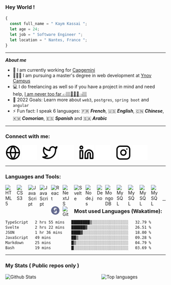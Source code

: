### Hey World !

```javascript
{
  const full_name = " Kaym Kassai ";
  let age = 24;
  let job = " Software Engineer ";
  let location = " Nantes, France ";
}
```

---

**_About me_**

- 💼 I am currently working for [Capgemini][capgemini]
- 👨🏽‍🎓 I am pursuing a master's degree in web development at [Ynov Campus][ynov]
- 💻 I do freelancing as well so if you have a project in mind and need help, [I am never too far 👉🏽🧑🏾‍🦱👈🏽][website]
- 🥅 2022 Goals: Learn more about `web3`, `postgres`, `spring boot` and `angular`
- ⚡ Fun fact: I speak 6 languages:
  🇫🇷 **_French_**, 🇺🇸 **_English_**, 🇨🇳 **_Chinese_**, 🇰🇲 **_Comorian_**, 🇪🇸 **_Spanish_** and 🇸🇦 **_Arabic_**

---

### Connect with me:

[![website](./img/globe-light.svg)](https://kaymkassai.com/#gh-light-mode-only)
[![website](./img/globe-dark.svg)](https://kaymkassai.com/#gh-dark-mode-only)
&nbsp;&nbsp;
[![website](./img/twitter-light.svg)](https://twitter.com/kassai_kaym#gh-light-mode-only)
[![website](./img/twitter-dark.svg)](https://twitter.com/kassai_kaym#gh-dark-mode-only)
&nbsp;&nbsp;
[![website](./img/linkedin-light.svg)](https://www.linkedin.com/in/kaym-kassai/#gh-light-mode-only)
[![website](./img/linkedin-dark.svg)](https://www.linkedin.com/in/kaym-kassai/#gh-dark-mode-only)
&nbsp;&nbsp;
[![website](./img/instagram-light.svg)](https://www.instagram.com/kaym.js/#gh-light-mode-only)
[![website](./img/instagram-dark.svg)](https://www.instagram.com/kaym.js/#gh-dark-mode-only)

---

### Languages and Tools:

<img align="left" alt="HTML5" width="26px" src="https://cdn.jsdelivr.net/gh/devicons/devicon/icons/html5/html5-original.svg" style="padding-right:10px;" />
<img align="left" alt="CSS3" width="26px" src="https://cdn.jsdelivr.net/gh/devicons/devicon/icons/css3/css3-original.svg" style="padding-right:10px;" />
<img align="left" alt="JavaScript" width="26px" src="https://cdn.jsdelivr.net/gh/devicons/devicon/icons/javascript/javascript-original.svg" style="padding-right:10px;" />
<img align="left" alt="JavaScript" width="26px" src="https://cdn.jsdelivr.net/gh/devicons/devicon/icons/typescript/typescript-plain.svg" style="padding-right:10px;" />
<img align="left" alt="React" width="26px" src="https://cdn.jsdelivr.net/gh/devicons/devicon/icons/react/react-original.svg" style="padding-right:10px;" />
<img align="left" alt="NextJS" width="26px" src="https://cdn.jsdelivr.net/gh/devicons/devicon/icons/nextjs/nextjs-original.svg" style="padding-right:10px;" />
<img align="left" alt="Svelte" width="26px" src="https://cdn.jsdelivr.net/gh/devicons/devicon/icons/svelte/svelte-original.svg" style="padding-right:10px;" />
<img align="left" alt="Node.js" width="26px" src="https://cdn.jsdelivr.net/gh/devicons/devicon/icons/nodejs/nodejs-original.svg" style="padding-right:10px;" />
<img align="left" alt="Deno" width="26px" src="https://cdn.jsdelivr.net/gh/devicons/devicon/icons/angularjs/angularjs-original.svg" />
<img align="left" alt="MongoDB" width="26px" src="https://cdn.jsdelivr.net/gh/devicons/devicon/icons/mongodb/mongodb-original.svg" style="padding-right:10px;" />
<img align="left" alt="MySQL" width="26px" src="https://cdn.jsdelivr.net/gh/devicons/devicon/icons/postgresql/postgresql-original.svg" style="padding-right:10px;" />
<img align="left" alt="MySQL" width="26px" src="https://cdn.jsdelivr.net/gh/devicons/devicon/icons/nestjs/nestjs-plain.svg" style="padding-right:10px;" />
<img align="left" alt="MySQL" width="26px" src="https://cdn.jsdelivr.net/gh/devicons/devicon/icons/docker/docker-original.svg" style="padding-right:10px;" />
<img align="left" alt="MySQL" width="26px" src="https://cdn.jsdelivr.net/gh/devicons/devicon/icons/kubernetes/kubernetes-plain.svg" style="padding-right:10px;" />
<img align="left" alt="MySQL" width="26px" src="./img/solidity.png" style="padding-right:10px;" />
<img align="left" alt="Git" width="26px" src="https://cdn.jsdelivr.net/gh/devicons/devicon/icons/git/git-original.svg" style="padding-right:10px;" />

<br />
<br />

---

### Most used Languages (Wakatime):

<!--START_SECTION:waka-->

```text
TypeScript   2 hrs 55 mins   ████████▒░░░░░░░░░░░░░░░░   32.79 %
Svelte       2 hrs 22 mins   ██████▓░░░░░░░░░░░░░░░░░░   26.51 %
JSON         1 hr 36 mins    ████▓░░░░░░░░░░░░░░░░░░░░   18.00 %
JavaScript   49 mins         ██▒░░░░░░░░░░░░░░░░░░░░░░   09.28 %
Markdown     25 mins         █▒░░░░░░░░░░░░░░░░░░░░░░░   04.79 %
Bash         19 mins         █░░░░░░░░░░░░░░░░░░░░░░░░   03.69 %
```

<!--END_SECTION:waka-->

---

### My Stats ( Public repos only )

<img align="right" width="40%" alt="Top languages" src="https://github-readme-stats-1-psi.vercel.app/api/top-langs/?username=TheYMK&theme=onedark&count_private=true&layout=compact&langs_count=8" />
<img align="left" width="50%" alt="Github Stats" src="https://github-readme-stats-1-psi.vercel.app/api?username=TheYMK&show_icons=true&theme=onedark&count_private=true&include_all_commits=true&custom_title=Github Stats" />

[capgemini]: https://www.capgemini.com/
[ynov]: https://www.ynov-nantes.com/
[website]: https://kaymkassai.com
